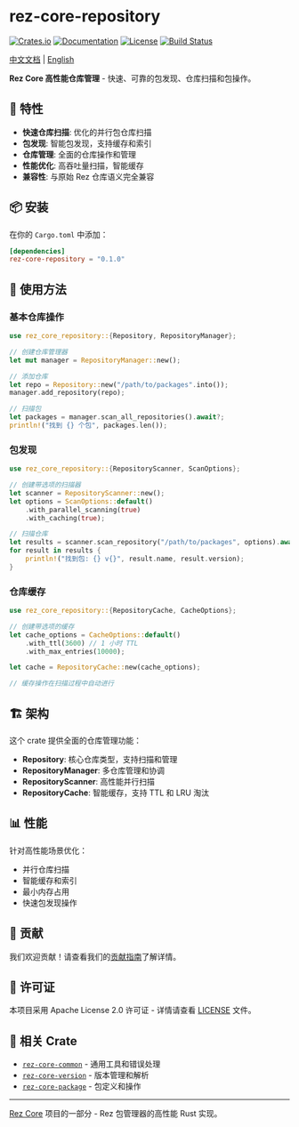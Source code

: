 # rez-core-repository

[![Crates.io](https://img.shields.io/crates/v/rez-core-repository.svg)](https://crates.io/crates/rez-core-repository)
[![Documentation](https://docs.rs/rez-core-repository/badge.svg)](https://docs.rs/rez-core-repository)
[![License](https://img.shields.io/crates/l/rez-core-repository.svg)](LICENSE)
[![Build Status](https://github.com/loonghao/rez-core/workflows/CI/badge.svg)](https://github.com/loonghao/rez-core/actions)

[中文文档](README_zh.md) | [English](README.md)

**Rez Core 高性能仓库管理** - 快速、可靠的包发现、仓库扫描和包操作。

## 🚀 特性

- **快速仓库扫描**: 优化的并行包仓库扫描
- **包发现**: 智能包发现，支持缓存和索引
- **仓库管理**: 全面的仓库操作和管理
- **性能优化**: 高吞吐量扫描，智能缓存
- **兼容性**: 与原始 Rez 仓库语义完全兼容

## 📦 安装

在你的 `Cargo.toml` 中添加：

```toml
[dependencies]
rez-core-repository = "0.1.0"
```

## 🔧 使用方法

### 基本仓库操作

```rust
use rez_core_repository::{Repository, RepositoryManager};

// 创建仓库管理器
let mut manager = RepositoryManager::new();

// 添加仓库
let repo = Repository::new("/path/to/packages".into());
manager.add_repository(repo);

// 扫描包
let packages = manager.scan_all_repositories().await?;
println!("找到 {} 个包", packages.len());
```

### 包发现

```rust
use rez_core_repository::{RepositoryScanner, ScanOptions};

// 创建带选项的扫描器
let scanner = RepositoryScanner::new();
let options = ScanOptions::default()
    .with_parallel_scanning(true)
    .with_caching(true);

// 扫描仓库
let results = scanner.scan_repository("/path/to/packages", options).await?;
for result in results {
    println!("找到包: {} v{}", result.name, result.version);
}
```

### 仓库缓存

```rust
use rez_core_repository::{RepositoryCache, CacheOptions};

// 创建带选项的缓存
let cache_options = CacheOptions::default()
    .with_ttl(3600) // 1 小时 TTL
    .with_max_entries(10000);

let cache = RepositoryCache::new(cache_options);

// 缓存操作在扫描过程中自动进行
```

## 🏗️ 架构

这个 crate 提供全面的仓库管理功能：

- **Repository**: 核心仓库类型，支持扫描和管理
- **RepositoryManager**: 多仓库管理和协调
- **RepositoryScanner**: 高性能并行扫描
- **RepositoryCache**: 智能缓存，支持 TTL 和 LRU 淘汰

## 📊 性能

针对高性能场景优化：
- 并行仓库扫描
- 智能缓存和索引
- 最小内存占用
- 快速包发现操作

## 🤝 贡献

我们欢迎贡献！请查看我们的[贡献指南](../../CONTRIBUTING.md)了解详情。

## 📄 许可证

本项目采用 Apache License 2.0 许可证 - 详情请查看 [LICENSE](../../LICENSE) 文件。

## 🔗 相关 Crate

- [`rez-core-common`](../rez-core-common) - 通用工具和错误处理
- [`rez-core-version`](../rez-core-version) - 版本管理和解析
- [`rez-core-package`](../rez-core-package) - 包定义和操作

---

[Rez Core](https://github.com/loonghao/rez-core) 项目的一部分 - Rez 包管理器的高性能 Rust 实现。
